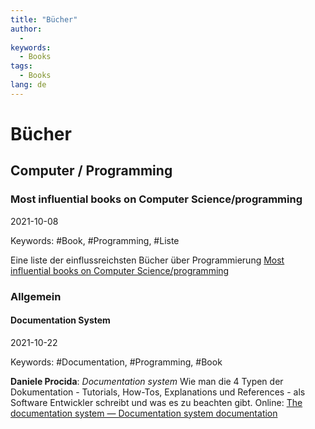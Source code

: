 ```yaml
---
title: "Bücher"
author:
  -
keywords:
  - Books
tags:
  - Books
lang: de
---
```


# Bücher

## Computer / Programming

### Most influential books on Computer Science/programming

2021-10-08

Keywords: #Book, #Programming, #Liste

Eine liste der einflussreichsten Bücher über Programmierung
[Most influential books on Computer Science/programming](https://github.com/cs-books/influential-cs-books)

### Allgemein

#### Documentation System

2021-10-22

Keywords: #Documentation, #Programming, #Book

**Daniele Procida**: *Documentation system*
Wie man die 4 Typen der Dokumentation - Tutorials, How-Tos, Explanations und References - als Software Entwickler schreibt und was es zu beachten gibt.
Online:
[The documentation system — Documentation system documentation](https://documentation.divio.com/)
